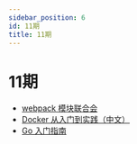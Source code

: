 ```yaml
---
sidebar_position: 6
id: 11期
title: 11期
---
```


# 11期

- [webpack 模块联合会](https://webpack.js.org/concepts/module-federation/)
- [Docker 从入门到实践（中文）](https://yeasy.gitbook.io/docker_practice/)
- [Go 入门指南](https://go.timpaik.top/directory.html)
